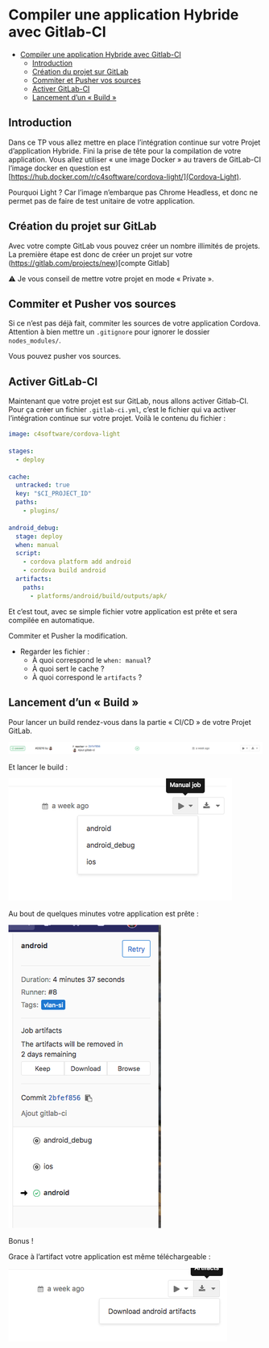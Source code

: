 # Compiler une application Hybride avec Gitlab-CI

<!-- TOC -->

- [Compiler une application Hybride avec Gitlab-CI](#compiler-une-application-hybride-avec-gitlab-ci)
    - [Introduction](#introduction)
    - [Création du projet sur GitLab](#création-du-projet-sur-gitlab)
    - [Commiter et Pusher vos sources](#commiter-et-pusher-vos-sources)
    - [Activer GitLab-CI](#activer-gitlab-ci)
    - [Lancement d’un « Build »](#lancement-dun-«-build-»)

<!-- /TOC -->

## Introduction

Dans ce TP vous allez mettre en place l’intégration continue sur votre Projet d’application Hybride. Fini la prise de tête pour la compilation de votre application. Vous allez utiliser « une image Docker » au travers de GitLab-CI l’image docker en question est [https://hub.docker.com/r/c4software/cordova-light/](Cordova-Light).

Pourquoi Light ? Car l’image n’embarque pas Chrome Headless, et donc ne permet pas de faire de test unitaire de votre application.

## Création du projet sur GitLab

Avec votre compte GitLab vous pouvez créer un nombre illimités de projets. La première étape est donc de créer un projet sur votre (https://gitlab.com/projects/new)[compte Gitlab]

⚠️ Je vous conseil de mettre votre projet en mode « Private ».

## Commiter et Pusher vos sources

Si ce n’est pas déjà fait, commiter les sources de votre application Cordova. Attention à bien mettre un ```.gitignore``` pour ignorer le dossier ```nodes_modules/```.

Vous pouvez pusher vos sources.

## Activer GitLab-CI

Maintenant que votre projet est sur GitLab, nous allons activer Gitlab-CI. Pour ça créer un fichier ```.gitlab-ci.yml```, c’est le fichier qui va activer l’intégration continue sur votre projet. Voilà le contenu du fichier :

```yml
image: c4software/cordova-light

stages:
  - deploy

cache:
  untracked: true
  key: "$CI_PROJECT_ID"
  paths:
    - plugins/

android_debug:
  stage: deploy
  when: manual
  script:
    - cordova platform add android
    - cordova build android
  artifacts:
    paths:
      - platforms/android/build/outputs/apk/
```

Et c’est tout, avec se simple fichier votre application est prête et sera compilée en automatique.

Commiter et Pusher la modification.

- Regarder les fichier :
    - À quoi correspond le ```when: manual```?
    - À quoi sert le cache ?
    - À quoi correspond le ```artifacts``` ?

## Lancement d’un « Build »

Pour lancer un build rendez-vous dans la partie « CI/CD » de votre Projet GitLab.

![ci](./ressources/hybrid-ci.png)

Et lancer le build :

![ci](./ressources/run.png)

Au bout de quelques minutes votre application est prête :

![resultat](./ressources/resultat.png)

Bonus ! 

Grace à l’artifact votre application est même téléchargeable :

![dl](./ressources/telechargement.png)